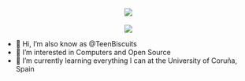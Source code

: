 <h2 align="center">
  <a href="https://git.io/typing-svg">
    <img src="https://readme-typing-svg.demolab.com/?lines=¡Hola!+👋;+Soy+Pablo+Portas+López;Estudante+de+Enxeñería+Informática;Computer+Engineering+Student+at+the+UDC">
  </a>
</h1>

<p align="center">
  <a href="https://skillicons.dev">
    <img src="https://skillicons.dev/icons?i=git,github,docker,c,python,cloudflare,discord,bots,linux,md,py" />
  </a>
</p>

- 👋 Hi, I’m also know as @TeenBiscuits
- 👀 I’m interested in Computers and Open Source
- 🌱 I’m currently learning everything I can at the University of Coruña, Spain
